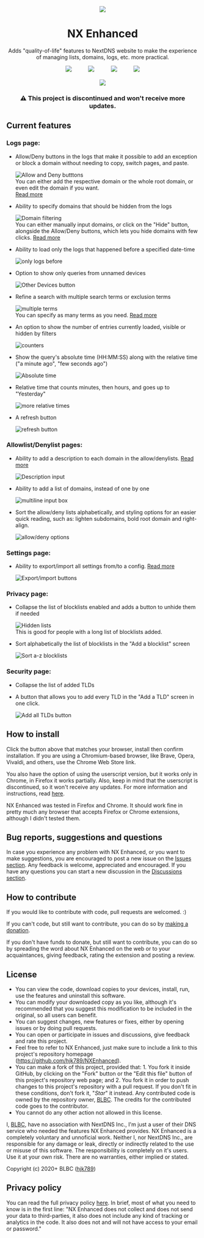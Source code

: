 <p align="center"><img src="https://raw.githubusercontent.com/hjk789/NXEnhanced/master/WebExtension/icon.png"></p>
<h1 align="center">NX Enhanced</h1>
<p align="center">Adds "quality-of-life" features to NextDNS website to make the experience of managing lists, domains, logs, etc. more practical. </p>

<p align="center">
    <span align="center"><a href="https://addons.mozilla.org/addon/nx-enhanced?utm_source=github"><img src="https://i.imgur.com/K0ExDd5.png"></a></span><span>&nbsp;&nbsp;&nbsp;&nbsp;&nbsp;&nbsp;&nbsp;&nbsp;&nbsp;&nbsp;&nbsp;</span><span align="center"><a href="https://chrome.google.com/webstore/detail/nx-enhanced/ljimbekophocjbnphldoaidgkkaojcfo"><img src="https://i.imgur.com/t2z2r5G.png"></a></span><span>&nbsp;&nbsp;&nbsp;&nbsp;&nbsp;&nbsp;&nbsp;&nbsp;&nbsp;&nbsp;&nbsp;</span><span align="center"><a href="https://microsoftedge.microsoft.com/addons/detail/nx-enhanced/gkgbmecdljkkgcngomnahechobbbcihh"><img src="https://i.imgur.com/XGvzNgI.png"></a></span><span>&nbsp;&nbsp;&nbsp;&nbsp;&nbsp;&nbsp;&nbsp;&nbsp;&nbsp;&nbsp;&nbsp;</span><span align="center"><a href="https://greasyfork.org/scripts/408934-nx-enhanced" align="center"><img src="https://i.imgur.com/ovI0w6c.png"></a></span><br><br><span align="center"><a href="https://github.com/hjk789/NXEnhanced/wiki/Donation-methods" align="center"><img src="https://i.imgur.com/RUqBPXG.png"></a></span>    
</p>
<h3 align="center">⚠ This project is discontinued and won't receive more updates.</h3>

## Current features

### Logs page:

- Allow/Deny buttons in the logs that make it possible to add an exception or block a domain without needing to copy, switch pages, and paste.

    ![Allow and Deny butttons](https://i.imgur.com/3XNMUi1.png)    
You can either add the respective domain or the whole root domain, or even edit the domain if you want.   
[Read more](https://github.com/hjk789/NXEnhanced/wiki#an-allowdeny-button-for-each-log-entry)

- Ability to specify domains that should be hidden from the logs

    ![Domain filtering](https://i.imgur.com/l8Ouzh1.png)    
    You can either manually input domains, or click on the "Hide" button, alongside the Allow/Deny buttons, which lets you hide domains with few clicks.  [Read more](https://github.com/hjk789/NXEnhanced/wiki#ability-to-specify-domains-that-should-be-hidden-from-the-logs)

- Ability to load only the logs that happened before a specified date-time

    ![only logs before](https://i.imgur.com/FChYIoS.png)

- Option to show only queries from unnamed devices

    ![Other Devices button](https://i.imgur.com/V7HFiJL.png)

- Refine a search with multiple search terms or exclusion terms

    ![multiple terms](https://i.imgur.com/fBlxR18.png)    
    You can specify as many terms as you need. [Read more](https://github.com/hjk789/NXEnhanced/wiki#refine-a-search-with-multiple-search-terms-or-exclusion-terms)

- An option to show the number of entries currently loaded, visible or hidden by filters

    ![counters](https://i.imgur.com/8mTEDt1.png)

- Show the query's absolute time (HH:MM:SS) along with the relative time ("a minute ago", "few seconds ago")

    ![Absolute time](https://i.imgur.com/I3pGNL8.png)

- Relative time that counts minutes, then hours, and goes up to "Yesterday"

    ![more relative times](https://i.imgur.com/BhS1B6n.png)

- A refresh button

    ![refresh button](https://i.imgur.com/yBEo3mV.png)

### Allowlist/Denylist pages:

- Ability to add a description to each domain in the allow/denylists. [Read more](https://github.com/hjk789/NXEnhanced/wiki#ability-to-add-a-description-to-each-domain-in-the-denyallow-lists)

    ![Description input](https://i.imgur.com/wS2kRNG.png)

- Ability to add a list of domains, instead of one by one

    ![multiline input box](https://i.imgur.com/p5Ovg11.png)

- Sort the allow/deny lists alphabetically, and styling options for an easier quick reading, such as: lighten subdomains, bold root domain and right-align.
    
    ![allow/deny options](https://i.imgur.com/HCgekWd.png)

### Settings page:

- Ability to export/import all settings from/to a config. [Read more](https://github.com/hjk789/NXEnhanced/wiki#ability-to-exportimport-all-settings-fromto-a-config)

    ![Export/import buttons](https://i.imgur.com/2oEl8t2.png)    

### Privacy page:

- Collapse the list of blocklists enabled and adds a button to unhide them if needed

    ![Hidden lists](https://i.imgur.com/ifnmNiv.png)    
    This is good for people with a long list of blocklists added.

- Sort alphabetically the list of blocklists in the "Add a blocklist" screen

    ![Sort a-z blocklists](https://i.imgur.com/rFXduAY.png)

### Security page:

- Collapse the list of added TLDs

- A button that allows you to add every TLD in the "Add a TLD" screen in one click.

    ![Add all TLDs button](https://i.imgur.com/PDlYlF1.png)      


## How to install

Click the button above that matches your browser, install then confirm installation. If you are using a Chromium-based browser, like Brave, Opera, Vivaldi, and others, use the Chrome Web Store link.

You also have the option of using the userscript version, but it works only in Chrome, in Firefox it works partially. Also, keep in mind that the userscript is discontinued, so it won't receive any updates. For more information and instructions, read [here](https://github.com/hjk789/NXEnhanced/tree/master/Userscript#how-to-use-it).

NX Enhanced was tested in Firefox and Chrome. It should work fine in pretty much any browser that accepts Firefox or Chrome extensions, although I didn't tested them.

## Bug reports, suggestions and questions

In case you experience any problem with NX Enhanced, or you want to make suggestions, you are encouraged to post a new issue on the [Issues section](https://github.com/hjk789/NXEnhanced/issues). Any feedback is welcome, appreciated and encouraged. If you have any questions you can start a new discussion in the [Discussions section](https://github.com/hjk789/NXEnhanced/discussions).

## How to contribute

If you would like to contribute with code, pull requests are welcomed. :)

If you can't code, but still want to contribute, you can do so by [making a donation](https://github.com/hjk789/NXEnhanced/wiki/Donation-methods).

If you don't have funds to donate, but still want to contribute, you can do so by spreading the word about NX Enhanced on the web or to your acquaintances, giving feedback, rating the extension and posting a review.

## License

- You can view the code, download copies to your devices, install, run, use the features and uninstall this software.
- You can modify your downloaded copy as you like, although it's recommended that you suggest this modification to be included in the original, so all users can benefit.
- You can suggest changes, new features or fixes, either by opening issues or by doing pull requests. 
- You can open or participate in issues and discussions, give feedback and rate this project.
- Feel free to refer to NX Enhanced, just make sure to include a link to this project's repository homepage (https://github.com/hjk789/NXEnhanced). 
- You can make a fork of this project, provided that: 1. You fork it inside GitHub, by clicking on the "Fork" button or the "Edit this file" button of this project's repository web page; and 2. You fork it in order to push changes to this project's repository with a pull request. If you don't fit in these conditions, don't fork it, "*Star*" it instead. Any contributed code is owned by the repository owner, [BLBC](https://github.com/hjk789). The credits for the contributed code goes to the contributor.
- You cannot do any other action not allowed in this license.  

I, [BLBC](https://github.com/hjk789), have no association with NextDNS Inc., I'm just a user of their DNS service who needed the features NX Enhanced provides. NX Enhanced is a completely voluntary and unnoficial work. Neither I, nor NextDNS Inc., are responsible for any damage or leak, directly or indirectly related to the use or misuse of this software. The responsibility is completely on it's users. Use it at your own risk. There are no warranties, either implied or stated.

Copyright (c) 2020+ BLBC ([hjk789](https://github.com/hjk789))

## Privacy policy

You can read the full privacy policy [here](https://github.com/hjk789/NXEnhanced/wiki/Privacy-Policy). In brief, most of what you need to know is in the first line: "NX Enhanced does not collect and does not send your data to third-parties, it also does not include any kind of tracking or analytics in the code. It also does not and will not have access to your email or password."
